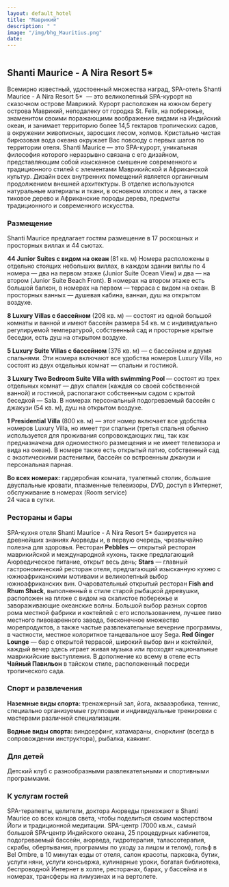 ```yaml
---
layout: default_hotel
title: "Маврикий"
description: " "
image: "/img/bhg_Mauritius.png"
date: 
---
```



<div id="photo_gallery"><a class="gallery" rel="group" href="/hotels/mauritius/11789/0DBQKuHCtA.jpg" target="_blank" title=""><img src="https://raw.githubusercontent.com/52tour/52tour.github.io/main/hotels/mauritius/11789/_0DBQKuHCtA.jpg" alt=""></a><a class="gallery" rel="group" href="/hotels/mauritius/11789/0kalEwDOPd.jpg" target="_blank" title=""><img src="https://raw.githubusercontent.com/52tour/52tour.github.io/main/hotels/mauritius/11789/_0kalEwDOPd.jpg" alt=""></a><a class="gallery" rel="group" href="/hotels/mauritius/11789/0qDj16Jouu.jpg" target="_blank" title=""><img src="https://raw.githubusercontent.com/52tour/52tour.github.io/main/hotels/mauritius/11789/_0qDj16Jouu.jpg" alt=""></a><a class="gallery" rel="group" href="/hotels/mauritius/11789/1Fh4KQQk6f.jpg" target="_blank" title=""><img src="https://raw.githubusercontent.com/52tour/52tour.github.io/main/hotels/mauritius/11789/_1Fh4KQQk6f.jpg" alt=""></a><a class="gallery" rel="group" href="/hotels/mauritius/11789/2Dlklh9iz3.jpg" target="_blank" title=""><img src="https://raw.githubusercontent.com/52tour/52tour.github.io/main/hotels/mauritius/11789/_2Dlklh9iz3.jpg" alt=""></a><a class="gallery" rel="group" href="/hotels/mauritius/11789/2m3kDOmQIo.jpg" target="_blank" title=""><img src="https://raw.githubusercontent.com/52tour/52tour.github.io/main/hotels/mauritius/11789/_2m3kDOmQIo.jpg" alt=""></a><a class="gallery" rel="group" href="/hotels/mauritius/11789/2q7Ksn5j0h.jpg" target="_blank" title=""><img src="https://raw.githubusercontent.com/52tour/52tour.github.io/main/hotels/mauritius/11789/_2q7Ksn5j0h.jpg" alt=""></a><a class="gallery" rel="group" href="/hotels/mauritius/11789/3IAtEZlYtw.jpg" target="_blank" title=""><img src="https://raw.githubusercontent.com/52tour/52tour.github.io/main/hotels/mauritius/11789/_3IAtEZlYtw.jpg" alt=""></a><a class="gallery" rel="group" href="/hotels/mauritius/11789/3OAUAchuZB.jpg" target="_blank" title=""><img src="https://raw.githubusercontent.com/52tour/52tour.github.io/main/hotels/mauritius/11789/_3OAUAchuZB.jpg" alt=""></a><a class="gallery" rel="group" href="/hotels/mauritius/11789/4Xz9nIEFzj.jpg" target="_blank" title=""><img src="https://raw.githubusercontent.com/52tour/52tour.github.io/main/hotels/mauritius/11789/_4Xz9nIEFzj.jpg" alt=""></a><a class="gallery" rel="group" href="/hotels/mauritius/11789/9O1IDrVsd8.jpg" target="_blank" title=""><img src="https://raw.githubusercontent.com/52tour/52tour.github.io/main/hotels/mauritius/11789/_9O1IDrVsd8.jpg" alt=""></a><a class="gallery" rel="group" href="/hotels/mauritius/11789/AQjo1er1KD.jpg" target="_blank" title=""><img src="https://raw.githubusercontent.com/52tour/52tour.github.io/main/hotels/mauritius/11789/_AQjo1er1KD.jpg" alt=""></a><a class="gallery" rel="group" href="/hotels/mauritius/11789/AjzlOGtJx1.jpg" target="_blank" title=""><img src="https://raw.githubusercontent.com/52tour/52tour.github.io/main/hotels/mauritius/11789/_AjzlOGtJx1.jpg" alt=""></a><a class="gallery" rel="group" href="/hotels/mauritius/11789/BYP6TRSZSn.jpg" target="_blank" title=""><img src="https://raw.githubusercontent.com/52tour/52tour.github.io/main/hotels/mauritius/11789/_BYP6TRSZSn.jpg" alt=""></a><a class="gallery" rel="group" href="/hotels/mauritius/11789/D77Xw8bX9W.jpg" target="_blank" title=""><img src="https://raw.githubusercontent.com/52tour/52tour.github.io/main/hotels/mauritius/11789/_D77Xw8bX9W.jpg" alt=""></a><a class="gallery" rel="group" href="/hotels/mauritius/11789/EEQLBmUNj3.jpg" target="_blank" title=""><img src="https://raw.githubusercontent.com/52tour/52tour.github.io/main/hotels/mauritius/11789/_EEQLBmUNj3.jpg" alt=""></a><a class="gallery" rel="group" href="/hotels/mauritius/11789/JUnigbZJUx.jpg" target="_blank" title=""><img src="https://raw.githubusercontent.com/52tour/52tour.github.io/main/hotels/mauritius/11789/_JUnigbZJUx.jpg" alt=""></a><a class="gallery" rel="group" href="/hotels/mauritius/11789/KS5p8vhREz.jpg" target="_blank" title=""><img src="https://raw.githubusercontent.com/52tour/52tour.github.io/main/hotels/mauritius/11789/_KS5p8vhREz.jpg" alt=""></a><a class="gallery" rel="group" href="/hotels/mauritius/11789/KwEgpSI9hx.jpg" target="_blank" title=""><img src="https://raw.githubusercontent.com/52tour/52tour.github.io/main/hotels/mauritius/11789/_KwEgpSI9hx.jpg" alt=""></a><a class="gallery" rel="group" href="/hotels/mauritius/11789/L4nIfuqgrs.jpg" target="_blank" title=""><img src="https://raw.githubusercontent.com/52tour/52tour.github.io/main/hotels/mauritius/11789/_L4nIfuqgrs.jpg" alt=""></a><a class="gallery" rel="group" href="/hotels/mauritius/11789/Lh2c7MVk9W.jpg" target="_blank" title=""><img src="https://raw.githubusercontent.com/52tour/52tour.github.io/main/hotels/mauritius/11789/_Lh2c7MVk9W.jpg" alt=""></a><a class="gallery" rel="group" href="/hotels/mauritius/11789/OuiHWOXiTQ.jpg" target="_blank" title=""><img src="https://raw.githubusercontent.com/52tour/52tour.github.io/main/hotels/mauritius/11789/_OuiHWOXiTQ.jpg" alt=""></a><a class="gallery" rel="group" href="/hotels/mauritius/11789/PEpWoRktbk.jpg" target="_blank" title=""><img src="https://raw.githubusercontent.com/52tour/52tour.github.io/main/hotels/mauritius/11789/_PEpWoRktbk.jpg" alt=""></a><a class="gallery" rel="group" href="/hotels/mauritius/11789/QoxR1lTKTk.jpg" target="_blank" title=""><img src="https://raw.githubusercontent.com/52tour/52tour.github.io/main/hotels/mauritius/11789/_QoxR1lTKTk.jpg" alt=""></a><a class="gallery" rel="group" href="/hotels/mauritius/11789/ROhRVoZ8Dm.jpg" target="_blank" title=""><img src="https://raw.githubusercontent.com/52tour/52tour.github.io/main/hotels/mauritius/11789/_ROhRVoZ8Dm.jpg" alt=""></a><a class="gallery" rel="group" href="/hotels/mauritius/11789/RfTT9AyvcG.jpg" target="_blank" title=""><img src="https://raw.githubusercontent.com/52tour/52tour.github.io/main/hotels/mauritius/11789/_RfTT9AyvcG.jpg" alt=""></a><a class="gallery" rel="group" href="/hotels/mauritius/11789/S7kumqJqI6.jpg" target="_blank" title=""><img src="https://raw.githubusercontent.com/52tour/52tour.github.io/main/hotels/mauritius/11789/_S7kumqJqI6.jpg" alt=""></a><a class="gallery" rel="group" href="/hotels/mauritius/11789/SY1TGFlC8z.jpg" target="_blank" title=""><img src="https://raw.githubusercontent.com/52tour/52tour.github.io/main/hotels/mauritius/11789/_SY1TGFlC8z.jpg" alt=""></a><a class="gallery" rel="group" href="/hotels/mauritius/11789/T2Xa6I0X27.jpg" target="_blank" title=""><img src="https://raw.githubusercontent.com/52tour/52tour.github.io/main/hotels/mauritius/11789/_T2Xa6I0X27.jpg" alt=""></a><a class="gallery" rel="group" href="/hotels/mauritius/11789/VPihL1cT2D.jpg" target="_blank" title=""><img src="https://raw.githubusercontent.com/52tour/52tour.github.io/main/hotels/mauritius/11789/_VPihL1cT2D.jpg" alt=""></a><a class="gallery" rel="group" href="/hotels/mauritius/11789/XpsfhnDhwh.jpg" target="_blank" title=""><img src="https://raw.githubusercontent.com/52tour/52tour.github.io/main/hotels/mauritius/11789/_XpsfhnDhwh.jpg" alt=""></a><a class="gallery" rel="group" href="/hotels/mauritius/11789/YVH2glRDbz.jpg" target="_blank" title=""><img src="https://raw.githubusercontent.com/52tour/52tour.github.io/main/hotels/mauritius/11789/_YVH2glRDbz.jpg" alt=""></a><a class="gallery" rel="group" href="/hotels/mauritius/11789/Zu0DO2Jxqd.jpg" target="_blank" title=""><img src="https://raw.githubusercontent.com/52tour/52tour.github.io/main/hotels/mauritius/11789/_Zu0DO2Jxqd.jpg" alt=""></a><a class="gallery" rel="group" href="/hotels/mauritius/11789/aDLu77VRyD.jpg" target="_blank" title=""><img src="https://raw.githubusercontent.com/52tour/52tour.github.io/main/hotels/mauritius/11789/_aDLu77VRyD.jpg" alt=""></a><a class="gallery" rel="group" href="/hotels/mauritius/11789/cXNaU20wc9.jpg" target="_blank" title=""><img src="https://raw.githubusercontent.com/52tour/52tour.github.io/main/hotels/mauritius/11789/_cXNaU20wc9.jpg" alt=""></a><a class="gallery" rel="group" href="/hotels/mauritius/11789/dq4RmSyDBZ.jpg" target="_blank" title=""><img src="https://raw.githubusercontent.com/52tour/52tour.github.io/main/hotels/mauritius/11789/_dq4RmSyDBZ.jpg" alt=""></a><a class="gallery" rel="group" href="/hotels/mauritius/11789/eXyPqdOLch.jpg" target="_blank" title=""><img src="https://raw.githubusercontent.com/52tour/52tour.github.io/main/hotels/mauritius/11789/_eXyPqdOLch.jpg" alt=""></a><a class="gallery" rel="group" href="/hotels/mauritius/11789/eYY7xYFDC3.jpg" target="_blank" title=""><img src="https://raw.githubusercontent.com/52tour/52tour.github.io/main/hotels/mauritius/11789/_eYY7xYFDC3.jpg" alt=""></a><a class="gallery" rel="group" href="/hotels/mauritius/11789/iwwTdsJpOQ.jpg" target="_blank" title=""><img src="https://raw.githubusercontent.com/52tour/52tour.github.io/main/hotels/mauritius/11789/_iwwTdsJpOQ.jpg" alt=""></a><a class="gallery" rel="group" href="/hotels/mauritius/11789/jeBHWQbm6D.jpg" target="_blank" title=""><img src="https://raw.githubusercontent.com/52tour/52tour.github.io/main/hotels/mauritius/11789/_jeBHWQbm6D.jpg" alt=""></a><a class="gallery" rel="group" href="/hotels/mauritius/11789/lOlVJV70q7.jpg" target="_blank" title=""><img src="https://raw.githubusercontent.com/52tour/52tour.github.io/main/hotels/mauritius/11789/_lOlVJV70q7.jpg" alt=""></a><a class="gallery" rel="group" href="/hotels/mauritius/11789/nETswfl4TW.jpg" target="_blank" title=""><img src="https://raw.githubusercontent.com/52tour/52tour.github.io/main/hotels/mauritius/11789/_nETswfl4TW.jpg" alt=""></a><a class="gallery" rel="group" href="/hotels/mauritius/11789/nXEVOGhIrb.jpg" target="_blank" title=""><img src="https://raw.githubusercontent.com/52tour/52tour.github.io/main/hotels/mauritius/11789/_nXEVOGhIrb.jpg" alt=""></a><a class="gallery" rel="group" href="/hotels/mauritius/11789/nvrPKJdn0J.jpg" target="_blank" title=""><img src="https://raw.githubusercontent.com/52tour/52tour.github.io/main/hotels/mauritius/11789/_nvrPKJdn0J.jpg" alt=""></a><a class="gallery" rel="group" href="/hotels/mauritius/11789/oETz0y5DnU.jpg" target="_blank" title=""><img src="https://raw.githubusercontent.com/52tour/52tour.github.io/main/hotels/mauritius/11789/_oETz0y5DnU.jpg" alt=""></a><a class="gallery" rel="group" href="/hotels/mauritius/11789/tI25yMzgp3.jpg" target="_blank" title=""><img src="https://raw.githubusercontent.com/52tour/52tour.github.io/main/hotels/mauritius/11789/_tI25yMzgp3.jpg" alt=""></a><a class="gallery" rel="group" href="/hotels/mauritius/11789/xIvV1L60u1.jpg" target="_blank" title=""><img src="https://raw.githubusercontent.com/52tour/52tour.github.io/main/hotels/mauritius/11789/_xIvV1L60u1.jpg" alt=""></a><a class="gallery" rel="group" href="/hotels/mauritius/11789/ygiAsqnoKx.jpg" target="_blank" title=""><img src="https://raw.githubusercontent.com/52tour/52tour.github.io/main/hotels/mauritius/11789/_ygiAsqnoKx.jpg" alt=""></a><a class="gallery" rel="group" href="/hotels/mauritius/11789/ytirms1VXe.jpg" target="_blank" title=""><img src="https://raw.githubusercontent.com/52tour/52tour.github.io/main/hotels/mauritius/11789/_ytirms1VXe.jpg" alt=""></a></div>

<div id="content"><div class="message"><h2>Shanti Maurice - A Nira Resort 5*</h2><p>Всемирно известный, удостоенный множества наград, SPA-отель Shanti Maurice - A Nira Resort 5*&nbsp; — это великолепный SPA-курорт на сказочном острове Маврикий. Курорт расположен на южном берегу острова Маврикий, неподалеку от городка St. Felix, на побережье, знаменитом своими поражающими воображение видами на Индийский океан, и занимает территорию более 14,5 гектаров тропических садов, в окружении живописных, заросших лесом, холмов. Кристально чистая бирюзовая вода океана окружает Вас повсюду с первых шагов по территории отеля. Shanti Maurice — это SPA-курорт, уникальная философия которого неразрывно связана с его дизайном, представляющим собой изысканное смешение современного и традиционного стилей с элементами Маврикийской и Африканской культур. Дизайн всех внутренних помещений является органичным продолжением внешней архитектуры. В отделке используются натуральные материалы и ткани, в основном хлопок и лен, а также тиковое дерево и Африканские породы дерева, предметы традиционного и современного искусства.</p><h3>Размещение</h3><p>Shanti Maurice предлагает гостям размещение в 17 роскошных и просторных виллах и 44 сьютах.</p><p><b>44 Junior Suites с видом на океан </b>(81 кв. м) Номера расположены в отдельно стоящих небольших виллах, в каждом здании виллы по 4 номера — два на первом этаже (Junior Suite Ocean View) и два — на втором (Junior Suite Beach Front). В номерах на втором этаже есть большой балкон, в номерах на первом — терраса с видом на океан. В просторных ванных — душевая кабина, ванная, душ на открытом воздухе.</p><p><b>8 Luxury Villas с бассейном</b> (208 кв. м) — состоят из одной большой комнаты и ванной и имеют бассейн размера 54 кв. м с индивидуально регулируемой температурой, собственный сад и просторные крытые беседки, есть душ на открытом воздухе.</p><p><b>5 Luxury Suite Villas с бассейном </b>(376 кв. м) — с бассейном и двумя спальнями. Эти номера включают все удобства номеров Luxury Villa, но состоят из двух отдельных комнат — спальни и гостиной.</p><p><b>3 Luxury Two Bedroom Suite Villa with swimming Pool </b>— состоят из трех отдельных комнат — двух спален (каждая со своей собственной ванной) и гостиной, располагают собственным садом с крытой беседкой — Sala. В номерах персональный подогреваемый бассейн с джакузи (54 кв. м), душ на открытом воздухе.</p><p><b>1 Presidential Villa</b> (800 кв. м) — этот номер включает все удобства номеров Luxury Villa, но имеет три спальни (третья спальня обычно используется для проживания сопровождающих лиц, так как предназначена для одноместного размещения и не имеет телевизора и вида на океан). В номере также есть открытый патио, собственный сад с экзотическими растениями, бассейн со встроенным джакузи и персональная парная.</p><p><b>Во всех номерах:</b> гардеробная комната, туалетный столик, большие двуспальные кровати, плазменные телевизоры, DVD, доступ в Интернет, обслуживание в номерах (Room service)<br>24 часа в сутки.</p><h3>Рестораны и бары</h3><p>SPA-кухня отеля Shanti Maurice - A Nira Resort 5* базируется на древнейших знаниях Аюрведы и, в первую очередь, чрезвычайно полезна для здоровья. Ресторан <b>Pebbles</b> — открытый ресторан маврикийской и международной кухонь, также предлагающий Аюрведическое питание, открыт весь день; <b>Stars</b> — главный гастрономический ресторан отеля, предлагающий изысканную кухню с южноафриканскими мотивами и великолепный выбор южноафриканских вин. Очаровательный открытый ресторан <b>Fish and Rhum Shack</b>, выполненный в стиле старой рыбацкой деревушки, расположен на пляже с видом на скалистое побережье и завораживающие океанские волны. Большой выбор разных сортов рома местной фабрики и коктейлей с его использованием, лучшее пиво местного пивоваренного завода, бесконечное множество морепродуктов, а также частые развлекательные вечерние программы, в частности, местное колоритное танцевальное шоу Sega.<b> Red Ginger Lounge</b> — бар с открытой террасой, широкий выбор вин и коктейлей, каждый вечер здесь играет живая музыка или проходят национальные маврикийские выступления. В дополнение ко всему в отеле есть <b>Чайный Павильон</b> в тайском стиле, расположенный посреди тропического сада.</p><h3>Спорт и развлечения</h3><p><b>Наземные виды спорта: </b>тренажерный зал, йога, аквааэробика, теннис, специально организуемые групповые и индивидуальные тренировки с мастерами различной специализации.</p><p><b>Водные виды спорта: </b>виндсерфинг, катамараны, снорклинг (всегда в сопровождении инструктора), рыбалка, каякинг.</p><h3>Для детей</h3><p>Детский клуб с разнообразными развлекательными и спортивными программами.</p><h3>К услугам гостей</h3><p>SPA-терапевты, целители, доктора Аюрведы приезжают в Shanti Maurice со всех концов света, чтобы поделиться своим мастерством Йоги и традиционной медитации. SPA-центр (7000 кв.м., самый большой SPA-центр Индийского океана, 25 процедурных кабинетов, подогреваемый бассейн, аюрведа, гидротерапия, талассотерапия, скрабы, обертывания, программы по уходу за лицом и телом), гольф в Bel Ombre, в 10 минутах езды от отеля, салон красоты, парковка, бутик, услуги няни, услуги консьержа, кулинарные уроки, богатая библиотека, беспроводной Интернет в холле, ресторанах, барах, у бассейна и в номерах, трансферы на лимузинах и на вертолете.</p></div>

<br><br><br></div>